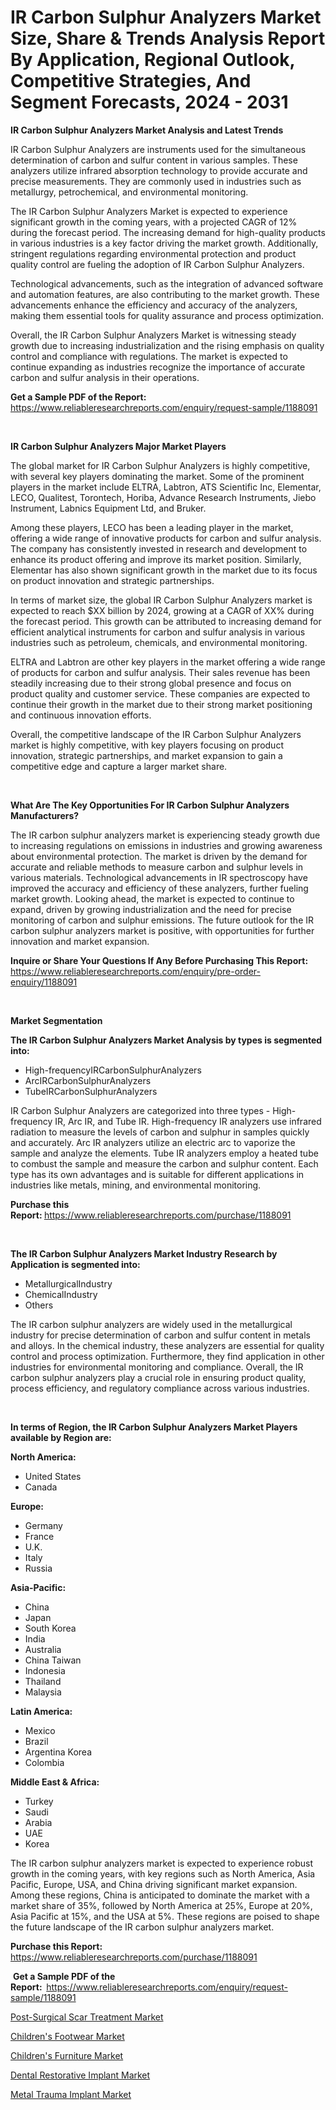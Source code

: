 <p><h1>IR Carbon Sulphur Analyzers Market Size, Share & Trends Analysis Report By Application, Regional Outlook, Competitive Strategies, And Segment Forecasts, 2024 - 2031</h1></p><p><strong>IR Carbon Sulphur Analyzers Market Analysis and Latest Trends</strong></p>
<p><p>IR Carbon Sulphur Analyzers are instruments used for the simultaneous determination of carbon and sulfur content in various samples. These analyzers utilize infrared absorption technology to provide accurate and precise measurements. They are commonly used in industries such as metallurgy, petrochemical, and environmental monitoring.</p><p>The IR Carbon Sulphur Analyzers Market is expected to experience significant growth in the coming years, with a projected CAGR of 12% during the forecast period. The increasing demand for high-quality products in various industries is a key factor driving the market growth. Additionally, stringent regulations regarding environmental protection and product quality control are fueling the adoption of IR Carbon Sulphur Analyzers.</p><p>Technological advancements, such as the integration of advanced software and automation features, are also contributing to the market growth. These advancements enhance the efficiency and accuracy of the analyzers, making them essential tools for quality assurance and process optimization.</p><p>Overall, the IR Carbon Sulphur Analyzers Market is witnessing steady growth due to increasing industrialization and the rising emphasis on quality control and compliance with regulations. The market is expected to continue expanding as industries recognize the importance of accurate carbon and sulfur analysis in their operations.</p></p>
<p><strong>Get a Sample PDF of the Report:&nbsp;</strong> <a href="https://www.reliableresearchreports.com/enquiry/request-sample/1188091">https://www.reliableresearchreports.com/enquiry/request-sample/1188091</a></p>
<p>&nbsp;</p>
<p><strong>IR Carbon Sulphur Analyzers Major Market Players</strong></p>
<p><p>The global market for IR Carbon Sulphur Analyzers is highly competitive, with several key players dominating the market. Some of the prominent players in the market include ELTRA, Labtron, ATS Scientific Inc, Elementar, LECO, Qualitest, Torontech, Horiba, Advance Research Instruments, Jiebo Instrument, Labnics Equipment Ltd, and Bruker.</p><p>Among these players, LECO has been a leading player in the market, offering a wide range of innovative products for carbon and sulfur analysis. The company has consistently invested in research and development to enhance its product offering and improve its market position. Similarly, Elementar has also shown significant growth in the market due to its focus on product innovation and strategic partnerships.</p><p>In terms of market size, the global IR Carbon Sulphur Analyzers market is expected to reach $XX billion by 2024, growing at a CAGR of XX% during the forecast period. This growth can be attributed to increasing demand for efficient analytical instruments for carbon and sulfur analysis in various industries such as petroleum, chemicals, and environmental monitoring.</p><p>ELTRA and Labtron are other key players in the market offering a wide range of products for carbon and sulfur analysis. Their sales revenue has been steadily increasing due to their strong global presence and focus on product quality and customer service. These companies are expected to continue their growth in the market due to their strong market positioning and continuous innovation efforts.</p><p>Overall, the competitive landscape of the IR Carbon Sulphur Analyzers market is highly competitive, with key players focusing on product innovation, strategic partnerships, and market expansion to gain a competitive edge and capture a larger market share.</p></p>
<p>&nbsp;</p>
<p><strong>What Are The Key Opportunities For IR Carbon Sulphur Analyzers Manufacturers?</strong></p>
<p><p>The IR carbon sulphur analyzers market is experiencing steady growth due to increasing regulations on emissions in industries and growing awareness about environmental protection. The market is driven by the demand for accurate and reliable methods to measure carbon and sulphur levels in various materials. Technological advancements in IR spectroscopy have improved the accuracy and efficiency of these analyzers, further fueling market growth. Looking ahead, the market is expected to continue to expand, driven by growing industrialization and the need for precise monitoring of carbon and sulphur emissions. The future outlook for the IR carbon sulphur analyzers market is positive, with opportunities for further innovation and market expansion.</p></p>
<p><strong>Inquire or Share Your Questions If Any Before Purchasing This Report:</strong> <a href="https://www.reliableresearchreports.com/enquiry/pre-order-enquiry/1188091">https://www.reliableresearchreports.com/enquiry/pre-order-enquiry/1188091</a></p>
<p>&nbsp;</p>
<p><strong>Market Segmentation</strong></p>
<p><strong>The IR Carbon Sulphur Analyzers Market Analysis by types is segmented into:</strong></p>
<p><ul><li>High-frequencyIRCarbonSulphurAnalyzers</li><li>ArcIRCarbonSulphurAnalyzers</li><li>TubeIRCarbonSulphurAnalyzers</li></ul></p>
<p><p>IR Carbon Sulphur Analyzers are categorized into three types - High-frequency IR, Arc IR, and Tube IR. High-frequency IR analyzers use infrared radiation to measure the levels of carbon and sulphur in samples quickly and accurately. Arc IR analyzers utilize an electric arc to vaporize the sample and analyze the elements. Tube IR analyzers employ a heated tube to combust the sample and measure the carbon and sulphur content. Each type has its own advantages and is suitable for different applications in industries like metals, mining, and environmental monitoring.</p></p>
<p><strong>Purchase this Report:&nbsp;</strong><a href="https://www.reliableresearchreports.com/purchase/1188091">https://www.reliableresearchreports.com/purchase/1188091</a></p>
<p>&nbsp;</p>
<p><strong>The IR Carbon Sulphur Analyzers Market Industry Research by Application is segmented into:</strong></p>
<p><ul><li>MetallurgicalIndustry</li><li>ChemicalIndustry</li><li>Others</li></ul></p>
<p><p>The IR carbon sulphur analyzers are widely used in the metallurgical industry for precise determination of carbon and sulfur content in metals and alloys. In the chemical industry, these analyzers are essential for quality control and process optimization. Furthermore, they find application in other industries for environmental monitoring and compliance. Overall, the IR carbon sulphur analyzers play a crucial role in ensuring product quality, process efficiency, and regulatory compliance across various industries.</p></p>
<p>&nbsp;</p>
<p><strong>In terms of Region, the IR Carbon Sulphur Analyzers Market Players available by Region are:</strong></p>
<p>
    <p> <strong> North America: </strong>
        <ul>
            <li>United States</li>
            <li>Canada</li>
        </ul>
        </p> 
    <p> <strong> Europe: </strong>
        <ul>
            <li>Germany</li>
            <li>France</li>
            <li>U.K.</li>
            <li>Italy</li>
            <li>Russia</li>
        </ul>
        </p> 
    <p> <strong> Asia-Pacific: </strong>
        <ul>
            <li>China</li>
            <li>Japan</li>
            <li>South Korea</li>
            <li>India</li>
            <li>Australia</li>
            <li>China Taiwan</li>
            <li>Indonesia</li>
            <li>Thailand</li>
            <li>Malaysia</li>
        </ul>
        </p> 
    <p> <strong> Latin America: </strong>
        <ul>
            <li>Mexico</li>
            <li>Brazil</li>
            <li>Argentina Korea</li>
            <li>Colombia</li>
        </ul>
        </p> 
    <p> <strong> Middle East & Africa: </strong>
        <ul>
            <li>Turkey</li>
            <li>Saudi</li>
            <li>Arabia</li>
            <li>UAE</li>
            <li>Korea</li>
        </ul>
    </p>
    </p>
<p><p>The IR carbon sulphur analyzers market is expected to experience robust growth in the coming years, with key regions such as North America, Asia Pacific, Europe, USA, and China driving significant market expansion. Among these regions, China is anticipated to dominate the market with a market share of 35%, followed by North America at 25%, Europe at 20%, Asia Pacific at 15%, and the USA at 5%. These regions are poised to shape the future landscape of the IR carbon sulphur analyzers market.</p></p>
<p><strong>Purchase this Report: </strong><a href="https://www.reliableresearchreports.com/purchase/1188091">https://www.reliableresearchreports.com/purchase/1188091</a></p>
<p>&nbsp;<strong>Get a Sample PDF of the Report:&nbsp;&nbsp;</strong><a href="https://www.reliableresearchreports.com/enquiry/request-sample/1188091">https://www.reliableresearchreports.com/enquiry/request-sample/1188091</a></p>
<p><strong></strong></p>
<p><p><a href="https://copper-carbon-84f.notion.site/Post-Surgical-Scar-Treatment-Market-Size-Growth-Outlook-from-2024-to-2031-projecting-at-Market-s-T-dfdc773494a24aa78f401dc28ad71770">Post-Surgical Scar Treatment Market</a></p><p><a href="https://view.publitas.com/reportprime-1/childrens-footwear-market-size-growth-outlook-from-2024-to-2031-projecting-at-markets-trends-analysis-by-application-regional-outlook-and-revenue/">Children's Footwear Market</a></p><p><a href="https://view.publitas.com/reportprime-1/childrens-furniture-market-size-global-industry-overview-market-segmentation-and-forecast-2024-to-2031/">Children's Furniture Market</a></p><p><a href="https://cedar-agate-3da.notion.site/Dental-Restorative-Implant-Market-Size-Growth-Outlook-from-2024-to-2031-projecting-at-Market-s-Tre-84504f7b9cbd489291e9eef9ab49ed0a">Dental Restorative Implant Market</a></p><p><a href="https://circular-yam-9b9.notion.site/Metal-Trauma-Implant-Market-Share-Market-New-Trends-Analysis-Report-By-Type-By-Application-By-En-8e43e31473c04d7ba1440f8e9d3f57b2">Metal Trauma Implant Market</a></p></p>